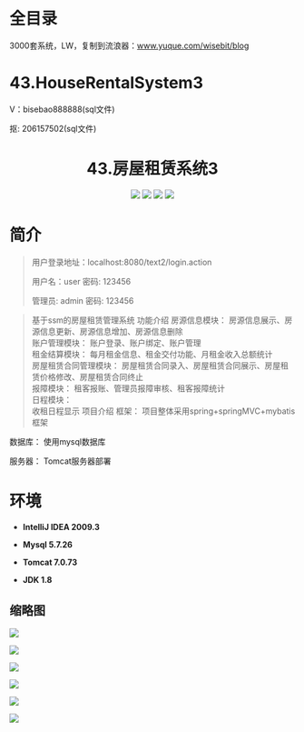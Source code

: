 # 全目录

3000套系统，LW，复制到流浪器：www.yuque.com/wisebit/blog

# 43.HouseRentalSystem3

<p>V：bisebao888888(sql文件)</p>
<p>抠: 206157502(sql文件)</p>

<p><h1 align="center">43.房屋租赁系统3</h1></p>

<p align="center">
	<img src="https://img.shields.io/badge/jdk-1.8-orange.svg"/>
    <img src="https://img.shields.io/badge/spring-5.x-lightgrey.svg"/>
    <img src="https://img.shields.io/badge/springmvc-3.x-blue.svg"/>
    <img src="https://img.shields.io/badge/mybatis-3.x-blue.svg"/>
</p>

# 简介
>
> 
>
> 用户登录地址：localhost:8080/text2/login.action
>
> 用户名：user   密码: 123456
>
> 管理员: admin   密码: 123456
>

> 
> 
>基于ssm的房屋租赁管理系统
功能介绍
房源信息模块： 
房源信息展示、房源信息更新、房源信息增加、房源信息删除    
账户管理模块： 
账户登录、账户绑定、账户管理   
租金结算模块： 
每月租金信息、租金交付功能、月租金收入总额统计  
房屋租赁合同管理模块： 
房屋租赁合同录入、房屋租赁合同展示、房屋租赁价格修改、房屋租赁合同终止  
报障模块： 
租客报账、管理员报障审核、租客报障统计   
日程模块：  
收租日程显示
项目介绍
框架：
项目整体采用spring+springMVC+mybatis框架

数据库：
使用mysql数据库

服务器：
Tomcat服务器部署



# 环境

- <b>IntelliJ IDEA 2009.3</b>

- <b>Mysql 5.7.26</b>

- <b>Tomcat 7.0.73</b>

- <b>JDK 1.8</b>


## 缩略图

![](https://img2020.cnblogs.com/blog/588112/202103/588112-20210306074957398-857636567.jpg)

![](https://img2020.cnblogs.com/blog/588112/202103/588112-20210306075005385-687600546.jpg)

![](https://img2020.cnblogs.com/blog/588112/202103/588112-20210306075019491-1101053197.jpg)

![](https://img2020.cnblogs.com/blog/588112/202103/588112-20210306075026642-1565250698.jpg)

![](https://img2020.cnblogs.com/blog/588112/202103/588112-20210306075033671-1511562914.jpg)

![](https://img2020.cnblogs.com/blog/588112/202103/588112-20210306075049421-1506732928.jpg)



